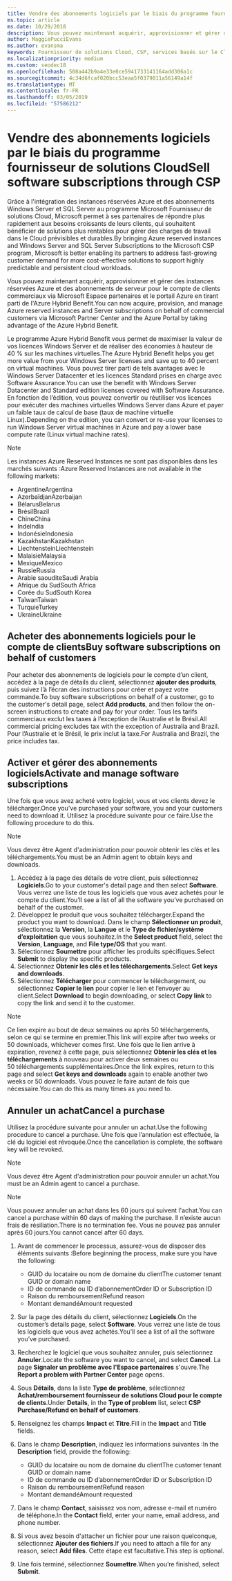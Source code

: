 ```yaml
---
title: Vendre des abonnements logiciels par le biais du programme fournisseur de solutions Cloud | Espace partenaires
ms.topic: article
ms.date: 10/29/2018
description: Vous pouvez maintenant acquérir, approvisionner et gérer des instances réservées Azure et des abonnements de serveur pour le compte de clients commerciaux via Microsoft Espace partenaires et le portail Azure en tirant parti de l'Azure Hybrid Benefit.
author: MaggiePucciEvans
ms.author: evansma
keywords: Fournisseur de solutions Cloud, CSP, services basés sur le Cloud, Azure, Azure RI, Windows Server, SQL Server, abonnements logiciels
ms.localizationpriority: medium
ms.custom: seodec18
ms.openlocfilehash: 508a442b9a4e33e0ce5941733141164add306a1c
ms.sourcegitcommit: 4c34d6fcaf020bcc53eaa5f0379011a56149a14f
ms.translationtype: MT
ms.contentlocale: fr-FR
ms.lasthandoff: 03/05/2019
ms.locfileid: "57586212"
---
```

# <a name="sell-software-subscriptions-through-csp"></a><span data-ttu-id="ff3ce-104">Vendre des abonnements logiciels par le biais du programme fournisseur de solutions Cloud</span><span class="sxs-lookup"><span data-stu-id="ff3ce-104">Sell software subscriptions through CSP</span></span>

<span data-ttu-id="ff3ce-105">Grâce à l'intégration des instances réservées Azure et des abonnements Windows Server et SQL Server au programme Microsoft Fournisseur de solutions Cloud, Microsoft permet à ses partenaires de répondre plus rapidement aux besoins croissants de leurs clients, qui souhaitent bénéficier de solutions plus rentables pour gérer des charges de travail dans le Cloud prévisibles et durables.</span><span class="sxs-lookup"><span data-stu-id="ff3ce-105">By bringing Azure reserved instances and Windows Server and SQL Server Subscriptions to the Microsoft CSP program, Microsoft is better enabling its partners to address fast-growing customer demand for more cost-effective solutions to support highly predictable and persistent cloud workloads.</span></span> 

<span data-ttu-id="ff3ce-106">Vous pouvez maintenant acquérir, approvisionner et gérer des instances réservées Azure et des abonnements de serveur pour le compte de clients commerciaux via Microsoft Espace partenaires et le portail Azure en tirant parti de l'Azure Hybrid Benefit.</span><span class="sxs-lookup"><span data-stu-id="ff3ce-106">You can now acquire, provision, and manage Azure reserved instances and Server subscriptions on behalf of commercial customers via Microsoft Partner Center and the Azure Portal by taking advantage of the Azure Hybrid Benefit.</span></span> 

<span data-ttu-id="ff3ce-107">Le programme Azure Hybrid Benefit vous permet de maximiser la valeur de vos licences Windows Server et de réaliser des économies à hauteur de 40 % sur les machines virtuelles.</span><span class="sxs-lookup"><span data-stu-id="ff3ce-107">The Azure Hybrid Benefit helps you get more value from your Windows Server licenses and save up to 40 percent on virtual machines.</span></span> <span data-ttu-id="ff3ce-108">Vous pouvez tirer parti de tels avantages avec le Windows Server Datacenter et les licences Standard prises en charge avec Software Assurance.</span><span class="sxs-lookup"><span data-stu-id="ff3ce-108">You can use the benefit with Windows Server Datacenter and Standard edition licenses covered with Software Assurance.</span></span> <span data-ttu-id="ff3ce-109">En fonction de l’édition, vous pouvez convertir ou réutiliser vos licences pour exécuter des machines virtuelles Windows Server dans Azure et payer un faible taux de calcul de base (taux de machine virtuelle Linux).</span><span class="sxs-lookup"><span data-stu-id="ff3ce-109">Depending on the edition, you can convert or re-use your licenses to run Windows Server virtual machines in Azure and pay a lower base compute rate (Linux virtual machine rates).</span></span>

> [!NOTE]  
> <span data-ttu-id="ff3ce-110">Les instances Azure Reserved Instances ne sont pas disponibles dans les marchés suivants :</span><span class="sxs-lookup"><span data-stu-id="ff3ce-110">Azure Reserved Instances are not available in the following markets:</span></span>  
> * <span data-ttu-id="ff3ce-111">Argentine</span><span class="sxs-lookup"><span data-stu-id="ff3ce-111">Argentina</span></span>
> * <span data-ttu-id="ff3ce-112">Azerbaïdjan</span><span class="sxs-lookup"><span data-stu-id="ff3ce-112">Azerbaijan</span></span>
> * <span data-ttu-id="ff3ce-113">Bélarus</span><span class="sxs-lookup"><span data-stu-id="ff3ce-113">Belarus</span></span>
> * <span data-ttu-id="ff3ce-114">Brésil</span><span class="sxs-lookup"><span data-stu-id="ff3ce-114">Brazil</span></span>
> * <span data-ttu-id="ff3ce-115">Chine</span><span class="sxs-lookup"><span data-stu-id="ff3ce-115">China</span></span>
> * <span data-ttu-id="ff3ce-116">Inde</span><span class="sxs-lookup"><span data-stu-id="ff3ce-116">India</span></span>
> * <span data-ttu-id="ff3ce-117">Indonésie</span><span class="sxs-lookup"><span data-stu-id="ff3ce-117">Indonesia</span></span>
> * <span data-ttu-id="ff3ce-118">Kazakhstan</span><span class="sxs-lookup"><span data-stu-id="ff3ce-118">Kazakhstan</span></span>
> * <span data-ttu-id="ff3ce-119">Liechtenstein</span><span class="sxs-lookup"><span data-stu-id="ff3ce-119">Liechtenstein</span></span>
> * <span data-ttu-id="ff3ce-120">Malaisie</span><span class="sxs-lookup"><span data-stu-id="ff3ce-120">Malaysia</span></span>
> * <span data-ttu-id="ff3ce-121">Mexique</span><span class="sxs-lookup"><span data-stu-id="ff3ce-121">Mexico</span></span>
> * <span data-ttu-id="ff3ce-122">Russie</span><span class="sxs-lookup"><span data-stu-id="ff3ce-122">Russia</span></span>
> * <span data-ttu-id="ff3ce-123">Arabie saoudite</span><span class="sxs-lookup"><span data-stu-id="ff3ce-123">Saudi Arabia</span></span>
> * <span data-ttu-id="ff3ce-124">Afrique du Sud</span><span class="sxs-lookup"><span data-stu-id="ff3ce-124">South Africa</span></span>
> * <span data-ttu-id="ff3ce-125">Corée du Sud</span><span class="sxs-lookup"><span data-stu-id="ff3ce-125">South Korea</span></span>
> * <span data-ttu-id="ff3ce-126">Taïwan</span><span class="sxs-lookup"><span data-stu-id="ff3ce-126">Taiwan</span></span>
> * <span data-ttu-id="ff3ce-127">Turquie</span><span class="sxs-lookup"><span data-stu-id="ff3ce-127">Turkey</span></span>
> * <span data-ttu-id="ff3ce-128">Ukraine</span><span class="sxs-lookup"><span data-stu-id="ff3ce-128">Ukraine</span></span>

## <a name="buy-software-subscriptions-on-behalf-of-customers"></a><span data-ttu-id="ff3ce-129">Acheter des abonnements logiciels pour le compte de clients</span><span class="sxs-lookup"><span data-stu-id="ff3ce-129">Buy software subscriptions on behalf of customers</span></span>

<span data-ttu-id="ff3ce-130">Pour acheter des abonnements de logiciels pour le compte d’un client, accédez à la page de détails du client, sélectionnez **ajouter des produits**, puis suivez l’à l’écran des instructions pour créer et payez votre commande.</span><span class="sxs-lookup"><span data-stu-id="ff3ce-130">To buy software subscriptions on behalf of a customer, go to the customer's detail page, select **Add products**, and then follow the on-screen instructions to create and pay for your order.</span></span> <span data-ttu-id="ff3ce-131">Tous les tarifs commerciaux exclut les taxes à l’exception de l’Australie et le Brésil.</span><span class="sxs-lookup"><span data-stu-id="ff3ce-131">All commercial pricing excludes tax with the exception of Australia and Brazil.</span></span> <span data-ttu-id="ff3ce-132">Pour l’Australie et le Brésil, le prix inclut la taxe.</span><span class="sxs-lookup"><span data-stu-id="ff3ce-132">For Australia and Brazil, the price includes tax.</span></span>


## <a name="activate-and-manage-software-subscriptions"></a><span data-ttu-id="ff3ce-133">Activer et gérer des abonnements logiciels</span><span class="sxs-lookup"><span data-stu-id="ff3ce-133">Activate and manage software subscriptions</span></span>

<span data-ttu-id="ff3ce-134">Une fois que vous avez acheté votre logiciel, vous et vos clients devez le télécharger.</span><span class="sxs-lookup"><span data-stu-id="ff3ce-134">Once you’ve purchased your software, you and your customers need to download it.</span></span> <span data-ttu-id="ff3ce-135">Utilisez la procédure suivante pour ce faire.</span><span class="sxs-lookup"><span data-stu-id="ff3ce-135">Use the following procedure to do this.</span></span> 

>[!NOTE]
><span data-ttu-id="ff3ce-136">Vous devez être Agent d'administration pour pouvoir obtenir les clés et les téléchargements.</span><span class="sxs-lookup"><span data-stu-id="ff3ce-136">You must be an Admin agent to obtain keys and downloads.</span></span> 

1. <span data-ttu-id="ff3ce-137">Accédez à la page des détails de votre client, puis sélectionnez **Logiciels**.</span><span class="sxs-lookup"><span data-stu-id="ff3ce-137">Go to your customer's detail page and then select **Software**.</span></span> <span data-ttu-id="ff3ce-138">Vous verrez une liste de tous les logiciels que vous avez achetés pour le compte du client.</span><span class="sxs-lookup"><span data-stu-id="ff3ce-138">You’ll see a list of all the software you’ve purchased on behalf of the customer.</span></span> 
2.  <span data-ttu-id="ff3ce-139">Développez le produit que vous souhaitez télécharger.</span><span class="sxs-lookup"><span data-stu-id="ff3ce-139">Expand the product you want to download.</span></span> <span data-ttu-id="ff3ce-140">Dans le champ **Sélectionner un produit**, sélectionnez la **Version**, la **Langue** et le **Type de fichier/système d’exploitation** que vous souhaitez.</span><span class="sxs-lookup"><span data-stu-id="ff3ce-140">In the **Select product** field, select the **Version**, **Language**, and **File type/OS** that you want.</span></span> 
3.  <span data-ttu-id="ff3ce-141">Sélectionnez **Soumettre** pour afficher les produits spécifiques.</span><span class="sxs-lookup"><span data-stu-id="ff3ce-141">Select **Submit** to display the specific products.</span></span> 
4.  <span data-ttu-id="ff3ce-142">Sélectionnez **Obtenir les clés et les téléchargements**.</span><span class="sxs-lookup"><span data-stu-id="ff3ce-142">Select **Get keys and downloads**.</span></span> 
5.  <span data-ttu-id="ff3ce-143">Sélectionnez **Télécharger** pour commencer le téléchargement, ou sélectionnez **Copier le lien** pour copier le lien et l’envoyer au client.</span><span class="sxs-lookup"><span data-stu-id="ff3ce-143">Select **Download** to begin downloading, or select **Copy link** to copy the link and send it to the customer.</span></span> 

>[!NOTE]
><span data-ttu-id="ff3ce-144">Ce lien expire au bout de deux semaines ou après 50 téléchargements, selon ce qui se termine en premier.</span><span class="sxs-lookup"><span data-stu-id="ff3ce-144">This link will expire after two weeks or 50 downloads, whichever comes first.</span></span> <span data-ttu-id="ff3ce-145">Une fois que le lien arrive à expiration, revenez à cette page, puis sélectionnez **Obtenir les clés et les téléchargements** à nouveau pour activer deux semaines ou 50 téléchargements supplémentaires.</span><span class="sxs-lookup"><span data-stu-id="ff3ce-145">Once the link expires, return to this page and select **Get keys and downloads** again to enable another two weeks or 50 downloads.</span></span> <span data-ttu-id="ff3ce-146">Vous pouvez le faire autant de fois que nécessaire.</span><span class="sxs-lookup"><span data-stu-id="ff3ce-146">You can do this as many times as you need to.</span></span> 


## <a name="cancel-a-purchase"></a><span data-ttu-id="ff3ce-147">Annuler un achat</span><span class="sxs-lookup"><span data-stu-id="ff3ce-147">Cancel a purchase</span></span>
<span data-ttu-id="ff3ce-148">Utilisez la procédure suivante pour annuler un achat.</span><span class="sxs-lookup"><span data-stu-id="ff3ce-148">Use the following procedure to cancel a purchase.</span></span> <span data-ttu-id="ff3ce-149">Une fois que l’annulation est effectuée, la clé du logiciel est révoquée.</span><span class="sxs-lookup"><span data-stu-id="ff3ce-149">Once the cancellation is complete, the software key will be revoked.</span></span> 

>[!NOTE]
><span data-ttu-id="ff3ce-150">Vous devez être Agent d'administration pour pouvoir annuler un achat.</span><span class="sxs-lookup"><span data-stu-id="ff3ce-150">You must be an Admin agent to cancel a purchase.</span></span> 

>[!NOTE]
><span data-ttu-id="ff3ce-151">Vous pouvez annuler un achat dans les 60 jours qui suivent l'achat.</span><span class="sxs-lookup"><span data-stu-id="ff3ce-151">You can cancel a purchase within 60 days of making the purchase.</span></span> <span data-ttu-id="ff3ce-152">Il n’existe aucun frais de résiliation.</span><span class="sxs-lookup"><span data-stu-id="ff3ce-152">There is no termination fee.</span></span> <span data-ttu-id="ff3ce-153">Vous ne pouvez pas annuler après 60 jours.</span><span class="sxs-lookup"><span data-stu-id="ff3ce-153">You cannot cancel after 60 days.</span></span> 

1.  <span data-ttu-id="ff3ce-154">Avant de commencer le processus, assurez-vous de disposer des éléments suivants :</span><span class="sxs-lookup"><span data-stu-id="ff3ce-154">Before beginning the process, make sure you have the following:</span></span> 
    -   <span data-ttu-id="ff3ce-155">GUID du locataire ou nom de domaine du client</span><span class="sxs-lookup"><span data-stu-id="ff3ce-155">The customer tenant GUID or domain name</span></span>
    -   <span data-ttu-id="ff3ce-156">ID de commande ou ID d’abonnement</span><span class="sxs-lookup"><span data-stu-id="ff3ce-156">Order ID or Subscription ID</span></span>
    -   <span data-ttu-id="ff3ce-157">Raison du remboursement</span><span class="sxs-lookup"><span data-stu-id="ff3ce-157">Refund reason</span></span>
    -   <span data-ttu-id="ff3ce-158">Montant demandé</span><span class="sxs-lookup"><span data-stu-id="ff3ce-158">Amount requested</span></span>

2.  <span data-ttu-id="ff3ce-159">Sur la page des détails du client, sélectionnez **Logiciels**.</span><span class="sxs-lookup"><span data-stu-id="ff3ce-159">On the customer’s details page, select **Software**.</span></span> <span data-ttu-id="ff3ce-160">Vous verrez une liste de tous les logiciels que vous avez achetés.</span><span class="sxs-lookup"><span data-stu-id="ff3ce-160">You’ll see a list of all the software you’ve purchased.</span></span> 

3.  <span data-ttu-id="ff3ce-161">Recherchez le logiciel que vous souhaitez annuler, puis sélectionnez **Annuler**.</span><span class="sxs-lookup"><span data-stu-id="ff3ce-161">Locate the software you want to cancel, and select **Cancel**.</span></span> <span data-ttu-id="ff3ce-162">La page **Signaler un problème avec l'Espace partenaires** s'ouvre.</span><span class="sxs-lookup"><span data-stu-id="ff3ce-162">The **Report a problem with Partner Center** page opens.</span></span> 

4.  <span data-ttu-id="ff3ce-163">Sous **Détails**, dans la liste **Type de problème**, sélectionnez **Achat/remboursement fournisseur de solutions Cloud pour le compte de clients**.</span><span class="sxs-lookup"><span data-stu-id="ff3ce-163">Under **Details**, in the **Type of problem** list, select **CSP Purchase/Refund on behalf of customers**.</span></span>

5.  <span data-ttu-id="ff3ce-164">Renseignez les champs **Impact** et **Titre**.</span><span class="sxs-lookup"><span data-stu-id="ff3ce-164">Fill in the **Impact** and **Title** fields.</span></span> 

6.  <span data-ttu-id="ff3ce-165">Dans le champ **Description**, indiquez les informations suivantes :</span><span class="sxs-lookup"><span data-stu-id="ff3ce-165">In the **Description** field, provide the following:</span></span> 
    -   <span data-ttu-id="ff3ce-166">GUID du locataire ou nom de domaine du client</span><span class="sxs-lookup"><span data-stu-id="ff3ce-166">The customer tenant GUID or domain name</span></span>
    -   <span data-ttu-id="ff3ce-167">ID de commande ou ID d’abonnement</span><span class="sxs-lookup"><span data-stu-id="ff3ce-167">Order ID or Subscription ID</span></span>
    -   <span data-ttu-id="ff3ce-168">Raison du remboursement</span><span class="sxs-lookup"><span data-stu-id="ff3ce-168">Refund reason</span></span>
    -   <span data-ttu-id="ff3ce-169">Montant demandé</span><span class="sxs-lookup"><span data-stu-id="ff3ce-169">Amount requested</span></span>

7.  <span data-ttu-id="ff3ce-170">Dans le champ **Contact**, saisissez vos nom, adresse e-mail et numéro de téléphone.</span><span class="sxs-lookup"><span data-stu-id="ff3ce-170">In the **Contact** field, enter your name, email address, and phone number.</span></span> 

8.  <span data-ttu-id="ff3ce-171">Si vous avez besoin d'attacher un fichier pour une raison quelconque, sélectionnez **Ajouter des fichiers**.</span><span class="sxs-lookup"><span data-stu-id="ff3ce-171">If you need to attach a file for any reason, select **Add files**.</span></span> <span data-ttu-id="ff3ce-172">Cette étape est facultative.</span><span class="sxs-lookup"><span data-stu-id="ff3ce-172">This step is optional.</span></span> 

9.  <span data-ttu-id="ff3ce-173">Une fois terminé, sélectionnez **Soumettre**.</span><span class="sxs-lookup"><span data-stu-id="ff3ce-173">When you’re finished, select **Submit**.</span></span>

